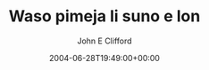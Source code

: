 ---
title: 'Waso pimeja li suno e lon'
posts: 2
hash: 't805'
author: 'John E Clifford'
date: 2004-06-28T19:49:00+00:00
sources:
  - http://forums.tokipona.org/viewtopic.php%3Ft=805.html
---